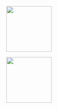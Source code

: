 <img  height="120px" 
  src="https://github-readme-stats.vercel.app/api?username=BinaryFool-Hub&theme=github&show_icons=true&locale=cn&count_private=true&include_all_commits=true&hide=prs,issues"
  alt="" />

<img  height="120px"
  src="https://github-readme-stats.vercel.app/api/top-langs/?username=BinaryFool-Hub&layout=compact&locale=cn&theme=github"
  alt="" />
